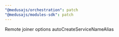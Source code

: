 ```yaml
---
"@medusajs/orchestration": patch
"@medusajs/modules-sdk": patch
---
```


Remote joiner options autoCreateServiceNameAlias
